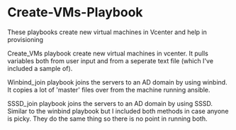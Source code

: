 # Create-VMs-Playbook
These playbooks create new virtual machines in Vcenter and help in provisioning

Create_VMs playbook create new virtual machines in vcenter. It pulls variables both from user input and from a seperate text file (which I've included a sample of).

Winbind_join playbook joins the servers to an AD domain by using winbind. It copies a lot of 'master' files over from the machine running ansible.

SSSD_join playbook joins the servers to an AD domain by using SSSD. Similar to the winbind playbook but I included both methods in case anyone is picky. They do the same thing so there is no point in running both. 
